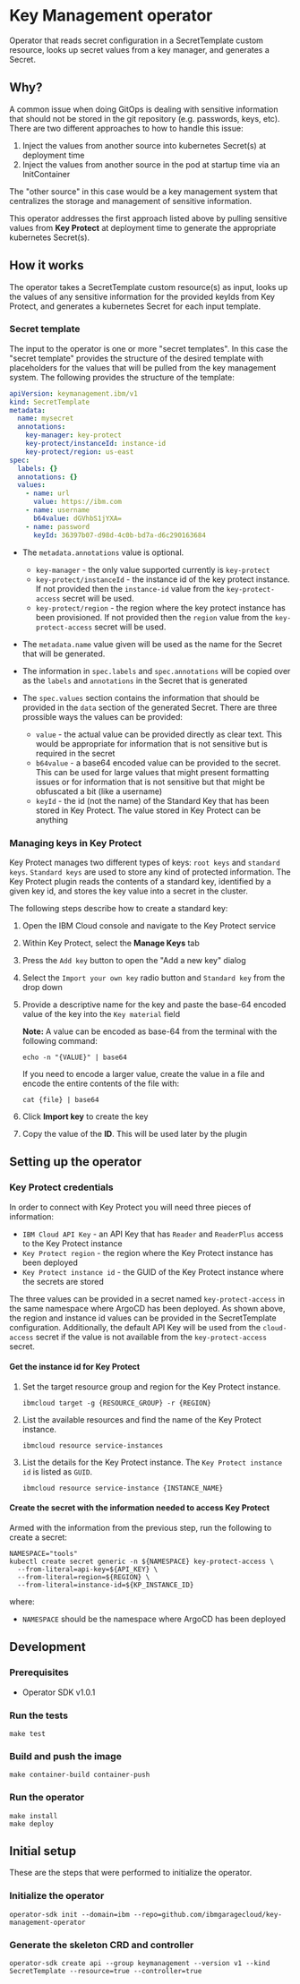 # Key Management operator

Operator that reads secret configuration in a SecretTemplate custom resource, looks up secret values from 
a key manager, and generates a Secret.

## Why?

A common issue when doing GitOps is dealing with sensitive information that should not be stored in the
git repository (e.g. passwords, keys, etc). There are two different approaches to how to handle this issue:

1. Inject the values from another source into kubernetes Secret(s) at deployment time
2. Inject the values from another source in the pod at startup time via an InitContainer

The "other source" in this case would be a key management system that centralizes the storage and management
of sensitive information.

This operator addresses the first approach listed above by pulling sensitive values from **Key Protect** at 
deployment time to generate the appropriate kubernetes Secret(s).

## How it works

The operator takes a SecretTemplate custom resource(s) as input, looks up the values of any sensitive information
for the provided keyIds from Key Protect, and generates a kubernetes Secret for each input template.

### Secret template

The input to the operator is one or more "secret templates". In this case the "secret template" provides the 
structure of the desired template with placeholders for the values that will be pulled from the key management system. 
The following provides the structure of the template:

```yaml
apiVersion: keymanagement.ibm/v1
kind: SecretTemplate
metadata:
  name: mysecret
  annotations:
    key-manager: key-protect
    key-protect/instanceId: instance-id
    key-protect/region: us-east
spec:
  labels: {}
  annotations: {}
  values:
    - name: url
      value: https://ibm.com
    - name: username
      b64value: dGVhbS1jYXA=
    - name: password
      keyId: 36397b07-d98d-4c0b-bd7a-d6c290163684
``` 

- The `metadata.annotations` value is optional. 

    - `key-manager` - the only value supported currently is `key-protect`
    - `key-protect/instanceId` - the instance id of the key protect instance. If not provided then the `instance-id` value from the `key-protect-access` secret will be used.
    - `key-protect/region` - the region where the key protect instance has been provisioned. If not provided then the `region` value from the `key-protect-access` secret will be used.
    
- The `metadata.name` value given will be used as the name for the Secret that will be generated.
- The information in `spec.labels` and `spec.annotations` will be copied over as the `labels` and `annotations` in the Secret that is generated
- The `spec.values` section contains the information that should be provided in the `data` section of the generated Secret. There are three prossible ways the values can be provided:

    - `value` - the actual value can be provided directly as clear text. This would be appropriate for information that is not sensitive but is required in the secret
    - `b64value` - a base64 encoded value can be provided to the secret. This can be used for large values that might present formatting issues or for information that is not sensitive but that might be obfuscated a bit (like a username)
    - `keyId` - the id (not the name) of the Standard Key that has been stored in Key Protect. The value stored in Key Protect can be anything

### Managing keys in Key Protect

Key Protect manages two different types of keys: `root keys` and `standard keys`. `Standard keys` are used to store any
kind of protected information. The Key Protect plugin reads the contents of a standard key, identified by a given key id, and
stores the key value into a secret in the cluster.

The following steps describe how to create a standard key:

1. Open the IBM Cloud console and navigate to the Key Protect service

2. Within Key Protect, select the **Manage Keys** tab

3. Press the `Add key` button to open the "Add a new key" dialog

4. Select the `Import your own key` radio button and `Standard key` from the drop down

5. Provide a descriptive name for the key and paste the base-64 encoded value of the key into the `Key material` field

    **Note:** A value can be encoded as base-64 from the terminal with the following command:
    
    ```shell script
    echo -n "{VALUE}" | base64
    ```
   
    If you need to encode a larger value, create the value in a file and encode the entire contents of the file with:
    
    ```shell script
    cat {file} | base64
    ```

6. Click **Import key** to create the key

7. Copy the value of the **ID**. This will be used later by the plugin

## Setting up the operator

### Key Protect credentials

In order to connect with Key Protect you will need three pieces of information:

- `IBM Cloud API Key` - an API Key that has `Reader` and `ReaderPlus` access to the Key Protect instance
- `Key Protect region` - the region where the Key Protect instance has been deployed
- `Key Protect instance id` - the GUID of the Key Protect instance where the secrets are stored

The three values can be provided in a secret named `key-protect-access` in the same namespace where ArgoCD has been 
deployed. As shown above, the region and instance id values can be provided in the SecretTemplate configuration. Additionally, 
the default API Key will be used from the `cloud-access` secret if the value is not available from the `key-protect-access` secret.

#### Get the instance id for Key Protect

1. Set the target resource group and region for the Key Protect instance.
    
    ```shell script
    ibmcloud target -g {RESOURCE_GROUP} -r {REGION}
    ```
  
2. List the available resources and find the name of the Key Protect instance.

    ```shell script
    ibmcloud resource service-instances
    ```
   
3. List the details for the Key Protect instance. The `Key Protect instance id` is listed as `GUID`.

    ```shell script
    ibmcloud resource service-instance {INSTANCE_NAME} 
    ```

#### Create the secret with the information needed to access Key Protect

Armed with the information from the previous step, run the following to create a secret:

```shell script
NAMESPACE="tools"
kubectl create secret generic -n ${NAMESPACE} key-protect-access \
  --from-literal=api-key=${API_KEY} \ 
  --from-literal=region=${REGION} \
  --from-literal=instance-id=${KP_INSTANCE_ID}
```

where:
- `NAMESPACE` should be the namespace where ArgoCD has been deployed

## Development

### Prerequisites

- Operator SDK v1.0.1

### Run the tests

```shell script
make test
```

### Build and push the image

```shell script
make container-build container-push
```

### Run the operator

```shell script
make install
make deploy
```

## Initial setup

These are the steps that were performed to initialize the operator.

### Initialize the operator

```shell script
operator-sdk init --domain=ibm --repo=github.com/ibmgaragecloud/key-management-operator
```

### Generate the skeleton CRD and controller

```shell script
operator-sdk create api --group keymanagement --version v1 --kind SecretTemplate --resource=true --controller=true
```
